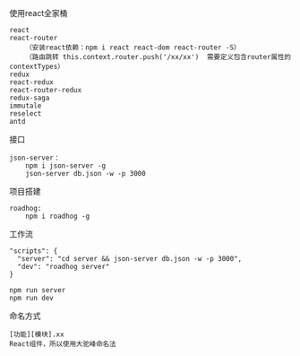 使用react全家桶

    react
    react-router
        （安装react依赖：npm i react react-dom react-router -S）
        （路由跳转 this.context.router.push('/xx/xx')  需要定义包含router属性的contextTypes）
    redux
    react-redux
    react-router-redux
    redux-saga
    immutale
    reselect
    antd

接口

    json-server：
        npm i json-server -g
        json-server db.json -w -p 3000

项目搭建

    roadhog:
        npm i roadhog -g

工作流

    "scripts": {
      "server": "cd server && json-server db.json -w -p 3000",
      "dev": "roadhog server"
    }

    npm run server
    npm run dev

命名方式

    [功能][模块].xx
    React组件，所以使用大驼峰命名法
